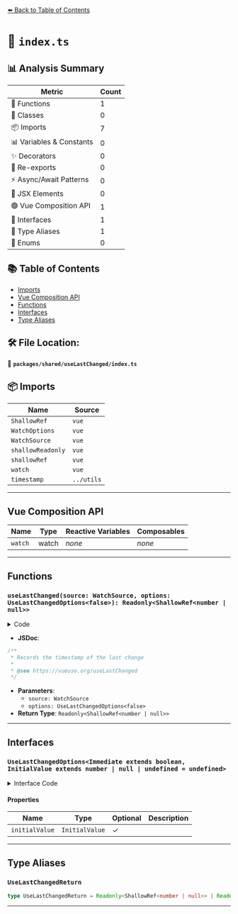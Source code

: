 [⬅️ Back to Table of Contents](../../../index.md)

# 📄 `index.ts`

## 📊 Analysis Summary

| Metric | Count |
|--------|-------|
| 🔧 Functions | 1 |
| 🧱 Classes | 0 |
| 📦 Imports | 7 |
| 📊 Variables & Constants | 0 |
| ✨ Decorators | 0 |
| 🔄 Re-exports | 0 |
| ⚡ Async/Await Patterns | 0 |
| 💠 JSX Elements | 0 |
| 🟢 Vue Composition API | 1 |
| 📐 Interfaces | 1 |
| 📑 Type Aliases | 1 |
| 🎯 Enums | 0 |

## 📚 Table of Contents

- [Imports](#imports)
- [Vue Composition API](#vue-composition-api)
- [Functions](#functions)
- [Interfaces](#interfaces)
- [Type Aliases](#type-aliases)

## 🛠️ File Location:
📂 **`packages/shared/useLastChanged/index.ts`**

## 📦 Imports

| Name | Source |
|------|--------|
| `ShallowRef` | `vue` |
| `WatchOptions` | `vue` |
| `WatchSource` | `vue` |
| `shallowReadonly` | `vue` |
| `shallowRef` | `vue` |
| `watch` | `vue` |
| `timestamp` | `../utils` |


---

## Vue Composition API

| Name | Type | Reactive Variables | Composables |
|------|------|-------------------|-------------|
| `watch` | watch | *none* | *none* |


---

## Functions

### `useLastChanged(source: WatchSource, options: UseLastChangedOptions<false>): Readonly<ShallowRef<number | null>>`

<details><summary>Code</summary>

```ts
export function useLastChanged(source: WatchSource, options?: UseLastChangedOptions<false>): Readonly<ShallowRef<number | null>>
```
</details>

- **JSDoc**:
```ts
/**
 * Records the timestamp of the last change
 *
 * @see https://vueuse.org/useLastChanged
 */
```

- **Parameters**:
  - `source: WatchSource`
  - `options: UseLastChangedOptions<false>`
- **Return Type**: `Readonly<ShallowRef<number | null>>`

---

## Interfaces

### `UseLastChangedOptions<Immediate extends boolean, InitialValue extends number | null | undefined = undefined>`

<details><summary>Interface Code</summary>

```ts
export interface UseLastChangedOptions<
  Immediate extends boolean,
  InitialValue extends number | null | undefined = undefined,
> extends WatchOptions<Immediate> {
  initialValue?: InitialValue
}
```
</details>

#### Properties

| Name | Type | Optional | Description |
|------|------|----------|-------------|
| `initialValue` | `InitialValue` | ✓ |  |


---

## Type Aliases

### `UseLastChangedReturn`

```ts
type UseLastChangedReturn = Readonly<ShallowRef<number | null>> | Readonly<ShallowRef<number>>;
```


---